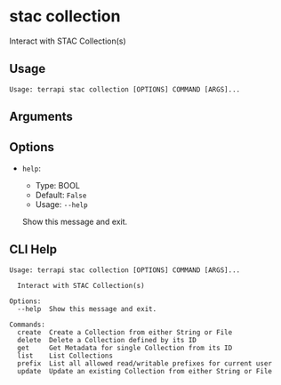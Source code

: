 
# stac collection

Interact with STAC Collection(s)

## Usage

```
Usage: terrapi stac collection [OPTIONS] COMMAND [ARGS]...
```

## Arguments


## Options

* `help`:
    * Type: BOOL
    * Default: `False`
    * Usage: `--help`

    Show this message and exit.



## CLI Help

```
Usage: terrapi stac collection [OPTIONS] COMMAND [ARGS]...

  Interact with STAC Collection(s)

Options:
  --help  Show this message and exit.

Commands:
  create  Create a Collection from either String or File
  delete  Delete a Collection defined by its ID
  get     Get Metadata for single Collection from its ID
  list    List Collections
  prefix  List all allowed read/writable prefixes for current user
  update  Update an existing Collection from either String or File
```

